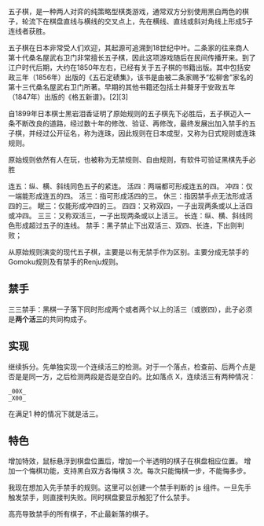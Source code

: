 
五子棋，是一种两人对弈的纯策略型棋类游戏，通常双方分别使用黑白两色的棋子，轮流下在棋盘直线与横线的交叉点上，先在横线、直线或斜对角线上形成5子连线者获胜。

五子棋在日本非常受人们欢迎，其起源可追溯到18世纪中叶。二条家的往来商人第十代桑名屋武右卫门非常擅长五子棋，因此这项游戏随后在民间传播开来。到了江户时代后期，大约在1850年左右，已经有关于五子棋的书籍出版。其中包括安政三年（1856年）出版的《五石定碛集》，该书是由被二条家赐予“松柳舍”家名的第十三代桑名屋武右卫门所著。早期的其他书籍还包括土井聱牙于安政五年（1847年）出版的《格五新谱》。[2][3]

自1899年日本棋士黑岩泪香证明了原始规则的五子棋先下必胜后，五子棋迈入一条不断改良的道路，经过数十年的修改、验证、再修改，最终发展出加入禁手的五子棋，并经过公开征名，称为连珠，因此规则在日本成型，又称为日式规则或连珠规则。

原始规则依然有人在玩，也被称为无禁规则、自由规则，有软件可验证黑棋先手必胜

连五：纵、横、斜线同色五子的紧连。
活四：两端都可形成连五的四。
冲四：仅一端能形成连五的四。
活三：指可形成活四的三。
休三：指因禁手点无法形成活四的三。
眠三：仅能形成冲四的三。
四四：又称双四，一子出现两条或以上活四或冲四。
三三：又称双活三，一子出现两条或以上活三。
长连：纵、横、斜线同色形成超过五子的连线。
禁手：黑子禁止下出双活三、双四、长连，下出则判败；


从原始规则演变的现代五子棋，主要是以有无禁手作为区别。主要分成无禁手的Gomoku规则及有禁手的Renju规则。

## 禁手

三三禁手：黑棋一子落下同时形成两个或者两个以上的活三（或嵌四），此子必须是**两个活三**的共同构成子。

## 实现

继续拆分。先单独实现一个连续活三的检测。对于一个落点，检查前、后两个点是否是是同一方，之后检测两段是否是空白的。比如落点 X，连续活三有两种情况：

```
_00X_
_X00_
```

在满足1 种的情况下就是活三。

## 特色

增加特效，鼠标悬浮到棋盘位置后，增加一个半透明的棋子在棋盘相应位置。
增加一个悔棋功能，支持黑白双方各悔棋 3 次。每次只能悔棋一步，不能悔多步。

我现在想加入先手禁手的规则。这里可以创建一个禁手判断的 js 组件。一旦先手触发禁手，则直接判失败。同时棋盘要显示触犯了什么禁手。


高亮导致禁手的所有棋子，不止最新落的棋子。